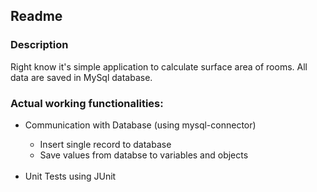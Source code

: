 <!DOCTYPE html>
<html lang="en">
<head>
    <meta charset="UTF-8">
   
</head>
<body>
<h2>Readme</h2>
<h3>Description</h3>
    <p>Right know it's simple application to calculate surface area of rooms.
    All data are saved in MySql database.   </p>
<h3> <p>Actual working functionalities:</h3>
<ul>
<li>Communication with Database (using mysql-connector) </li>
    <ul>
    <li>Insert single record to database</li>
    <li>Save values from databse to variables and objects </li>
    </ul>
    <br>
<li>Unit Tests using JUnit</li>
</ul>



</body>
</html>
